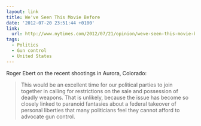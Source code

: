 ```yaml
---
layout: link
title: We've Seen This Movie Before
date: '2012-07-20 23:51:44 +0100'
link:
  url: http://www.nytimes.com/2012/07/21/opinion/weve-seen-this-movie-before.html
tags:
  - Politics
  - Gun control
  - United States
---
```

Roger Ebert on the recent shootings in Aurora, Colorado:

> This would be an excellent time for our political parties to join together in calling for restrictions on the sale and possession of deadly weapons. That is unlikely, because the issue has become so closely linked to paranoid fantasies about a federal takeover of personal liberties that many politicians feel they cannot afford to advocate gun control.
